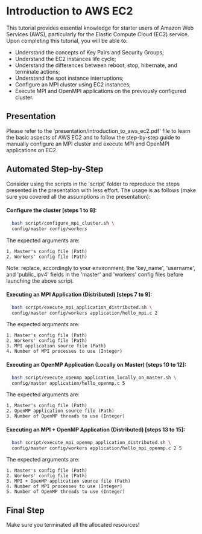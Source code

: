 # Introduction to AWS EC2

This tutorial provides essential knowledge for starter users of Amazon Web Services (AWS), particularly for the Elastic Compute Cloud (EC2) service. Upon completing this tutorial, you will be able to:
- Understand the concepts of Key Pairs and Security Groups;
- Understand the EC2 instances life cycle;
- Understand the differences between reboot, stop, hibernate, and terminate actions;
- Understand the spot instance interruptions;
- Configure an MPI cluster using EC2 instances;
- Execute MPI and OpenMPI applications on the previously configured cluster.
## Presentation

Please refer to the 'presentation/introduction_to_aws_ec2.pdf' file to learn the basic aspects of AWS EC2 and to follow the step-by-step guide to manually configure an MPI cluster and execute MPI and OpenMPI applications on EC2.

## Automated Step-by-Step

Consider using the scripts in the 'script' folder to reproduce the steps presented in the presentation with less effort. The usage is as follows (make sure you covered all the assumptions in the presentation):

#### Configure the cluster [steps 1 to 6]:

```bash
  bash script/configure_mpi_cluster.sh \
  config/master config/workers
```
The expected arguments are:

    1. Master's config file (Path)
    2. Workers' config file (Path)

Note: replace, accordingly to your environment, the 'key_name', 'username', and 'public_ipv4' fields in the 'master' and 'workers' config files before launching the above script.

#### Executing an MPI Application (Distributed) [steps 7 to 9]:

```bash
  bash script/execute_mpi_application_distributed.sh \
  config/master config/workers application/hello_mpi.c 2
```
The expected arguments are:

    1. Master's config file (Path)
    2. Workers' config file (Path)
    3. MPI application source file (Path)
    4. Number of MPI processes to use (Integer)

#### Executing an OpenMP Application (Locally on Master) [steps 10 to 12]:

```bash
  bash script/execute_openmp_application_locally_on_master.sh \
  config/master application/hello_openmp.c 5
```
The expected arguments are:

    1. Master's config file (Path)
    2. OpenMP application source file (Path)
    3. Number of OpenMP threads to use (Integer)

#### Executing an MPI + OpenMP Application (Distributed) [steps 13 to 15]:

```bash
  bash script/execute_mpi_openmp_application_distributed.sh \
  config/master config/workers application/hello_mpi_openmp.c 2 5
```
The expected arguments are:

    1. Master's config file (Path)
    2. Workers' config file (Path)
    3. MPI + OpenMP application source file (Path)
    4. Number of MPI processes to use (Integer)
    5. Number of OpenMP threads to use (Integer)

## Final Step

Make sure you terminated all the allocated resources!
